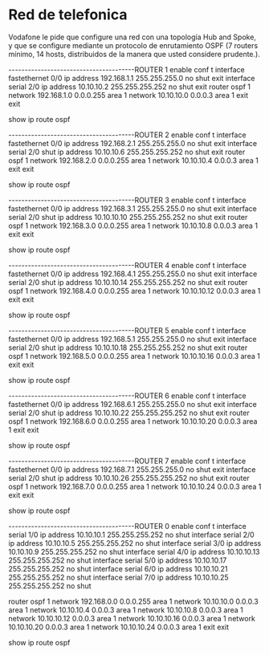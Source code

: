 # Red de telefonica

Vodafone le pide que configure una red con una topología Hub and Spoke, y que se
configure mediante un protocolo de enrutamiento OSPF (7 routers mínimo, 14 hosts,
distribuidos de la manera que usted considere prudente.).

---------------------------------------ROUTER 1
enable
conf t
interface fastethernet 0/0
ip address 192.168.1.1 255.255.255.0
no shut
exit
interface serial 2/0
ip address 10.10.10.2 255.255.255.252
no shut
exit
router ospf 1
network 192.168.1.0 0.0.0.255 area 1
network 10.10.10.0 0.0.0.3 area 1
exit
exit

show ip route ospf

---------------------------------------ROUTER 2
enable
conf t
interface fastethernet 0/0
ip address 192.168.2.1 255.255.255.0
no shut
exit
interface serial 2/0
shut
ip address 10.10.10.6 255.255.255.252
no shut
exit
router ospf 1
network 192.168.2.0 0.0.0.255 area 1
network 10.10.10.4 0.0.0.3 area 1
exit
exit

show ip route ospf

---------------------------------------ROUTER 3
enable
conf t
interface fastethernet 0/0
ip address 192.168.3.1 255.255.255.0
no shut
exit
interface serial 2/0
shut
ip address 10.10.10.10 255.255.255.252
no shut
exit
router ospf 1
network 192.168.3.0 0.0.0.255 area 1
network 10.10.10.8 0.0.0.3 area 1
exit
exit

show ip route ospf

---------------------------------------ROUTER 4
enable
conf t
interface fastethernet 0/0
ip address 192.168.4.1 255.255.255.0
no shut
exit
interface serial 2/0
shut
ip address 10.10.10.14 255.255.255.252
no shut
exit
router ospf 1
network 192.168.4.0 0.0.0.255 area 1
network 10.10.10.12 0.0.0.3 area 1
exit
exit

show ip route ospf

---------------------------------------ROUTER 5
enable
conf t
interface fastethernet 0/0
ip address 192.168.5.1 255.255.255.0
no shut
exit
interface serial 2/0
shut
ip address 10.10.10.18 255.255.255.252
no shut
exit
router ospf 1
network 192.168.5.0 0.0.0.255 area 1
network 10.10.10.16 0.0.0.3 area 1
exit
exit

show ip route ospf

---------------------------------------ROUTER 6
enable
conf t
interface fastethernet 0/0
ip address 192.168.6.1 255.255.255.0
no shut
exit
interface serial 2/0
shut
ip address 10.10.10.22 255.255.255.252
no shut
exit
router ospf 1
network 192.168.6.0 0.0.0.255 area 1
network 10.10.10.20 0.0.0.3 area 1
exit
exit

show ip route ospf

---------------------------------------ROUTER 7
enable
conf t
interface fastethernet 0/0
ip address 192.168.7.1 255.255.255.0
no shut
exit
interface serial 2/0
shut
ip address 10.10.10.26 255.255.255.252
no shut
exit
router ospf 1
network 192.168.7.0 0.0.0.255 area 1
network 10.10.10.24 0.0.0.3 area 1
exit
exit

show ip route ospf

---------------------------------------ROUTER 0
enable
conf t
interface serial 1/0
ip address 10.10.10.1 255.255.255.252
no shut
interface serial 2/0
ip address 10.10.10.5 255.255.255.252
no shut
interface serial 3/0
ip address 10.10.10.9 255.255.255.252
no shut
interface serial 4/0
ip address 10.10.10.13 255.255.255.252
no shut
interface serial 5/0
ip address 10.10.10.17 255.255.255.252
no shut
interface serial 6/0
ip address 10.10.10.21 255.255.255.252
no shut
interface serial 7/0
ip address 10.10.10.25 255.255.255.252
no shut


router ospf 1
network 192.168.0.0 0.0.0.255 area 1
network 10.10.10.0 0.0.0.3 area 1
network 10.10.10.4 0.0.0.3 area 1
network 10.10.10.8 0.0.0.3 area 1
network 10.10.10.12 0.0.0.3 area 1
network 10.10.10.16 0.0.0.3 area 1
network 10.10.10.20 0.0.0.3 area 1
network 10.10.10.24 0.0.0.3 area 1
exit
exit

show ip route ospf
